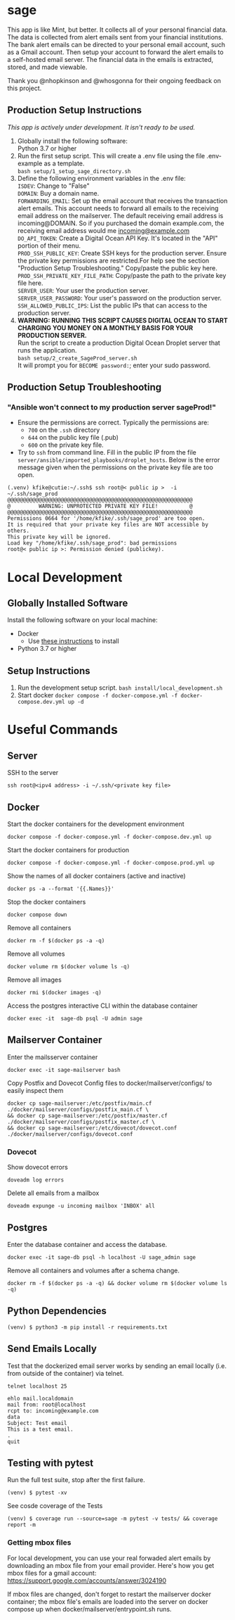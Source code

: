 # sage

This app is like Mint, but better. It collects all of your personal financial data. The data is collected from alert emails sent from your financial institutions. The bank alert emails can be directed to your personal email account, such as a Gmail account. Then setup your account to forward the alert emails to a self-hosted email server. The financial data in the emails is extracted, stored, and made viewable. 

Thank you @nhopkinson and @whosgonna for their ongoing feedback on this project.

## Production Setup Instructions
*This app is actively under development. It isn't ready to be used.*

1. Globally install the following software:
  <br> Python 3.7 or higher
2. Run the first setup script. This will create a .env file using the file .env-example as a template. 
  <br>`bash setup/1_setup_sage_directory.sh`
3. Define the following environment variables in the .env file:
  <br> `ISDEV`: Change to "False"
  <br> `DOMAIN`: Buy a domain name.
  <br> `FORWARDING_EMAIL`: Set up the email account that receives the transaction alert emails. This account needs to forward all emails to the receiving email address on the mailserver. The default receiving email address is incoming@DOMAIN. So if you purchased the domain example.com, the receiving email address would me incoming@example.com
  <br> `DO_API_TOKEN`: Create a Digital Ocean API Key. It's located in the "API" portion of their menu.
  <br> `PROD_SSH_PUBLIC_KEY`: Create SSH keys for the production server. Ensure the private key permissions are restricted.For help see the section "Production Setup Troubleshooting." Copy/paste the public key here.
  <br> `PROD_SSH_PRIVATE_KEY_FILE_PATH`: Copy/paste the path to the private key file here.
  <br> `SERVER_USER`: Your user the production server.
  <br> `SERVER_USER_PASSWORD`: Your user's password on the production server.
  <br> `SSH_ALLOWED_PUBLIC_IPS`: List the public IPs that can access to the production server.
4. **WARNING: RUNNING THIS SCRIPT CAUSES DIGITAL OCEAN TO START CHARGING YOU MONEY ON A MONTHLY BASIS FOR YOUR PRODUCTION SERVER.**
<br> Run the script to create a production Digital Ocean Droplet server that runs the application.
<br> `bash setup/2_create_SageProd_server.sh`
<br> It will prompt you for `BECOME password:`; enter your sudo password.

## Production Setup Troubleshooting
### "Ansible won't connect to my production server sageProd!"
- Ensure the permissions are correct. Typically the permissions are:
  - `700` on the `.ssh` directory
  - `644` on the public key file (.pub)
  - `600` on the private key file.
- Try to `ssh` from command line. Fill in the public IP from the file `server/ansible/imported_playbooks/droplet_hosts`. Below is the error message given when the permissions on the private key file are too open. 
```
(.venv) kfike@cutie:~/.ssh$ ssh root@< public ip >  -i ~/.ssh/sage_prod
@@@@@@@@@@@@@@@@@@@@@@@@@@@@@@@@@@@@@@@@@@@@@@@@@@@@@@@@@@@
@         WARNING: UNPROTECTED PRIVATE KEY FILE!          @
@@@@@@@@@@@@@@@@@@@@@@@@@@@@@@@@@@@@@@@@@@@@@@@@@@@@@@@@@@@
Permissions 0664 for '/home/kfike/.ssh/sage_prod' are too open.
It is required that your private key files are NOT accessible by others.
This private key will be ignored.
Load key "/home/kfike/.ssh/sage_prod": bad permissions
root@< public ip >: Permission denied (publickey).
```

# Local Development

## Globally Installed Software
Install the following software on your local machine:
- Docker
  - Use [these instructions](https://docs.docker.com/engine/install/) to install 
- Python 3.7 or higher

## Setup Instructions
1. Run the development setup script.
`bash install/local_development.sh`
2. Start docker
`docker compose -f docker-compose.yml -f docker-compose.dev.yml up -d`

# Useful Commands
## Server
SSH to the server

`ssh root@<ipv4 address> -i ~/.ssh/<private key file>`

## Docker
Start the docker containers for the development environment

`docker compose -f docker-compose.yml -f docker-compose.dev.yml up`


Start the docker containers for production

`docker compose -f docker-compose.yml -f docker-compose.prod.yml up`


Show the names of all docker containers (active and inactive)

`docker ps -a --format '{{.Names}}'`


Stop the docker containers

`docker compose down`


Remove all containers

`docker rm -f $(docker ps -a -q)`


Remove all volumes

`docker volume rm $(docker volume ls -q)`


Remove all images

`docker rmi $(docker images -q)`


Access the postgres interactive CLI within the database container

`docker exec -it  sage-db psql -U admin sage`


## Mailserver Container
Enter the mailsserver container

`docker exec -it sage-mailserver bash`

Copy Postfix and Dovecot Config files to docker/mailserver/configs/ to easily inspect them
```
docker cp sage-mailserver:/etc/postfix/main.cf ./docker/mailserver/configs/postfix_main.cf \
&& docker cp sage-mailserver:/etc/postfix/master.cf ./docker/mailserver/configs/postfix_master.cf \
&& docker cp sage-mailserver:/etc/dovecot/dovecot.conf ./docker/mailserver/configs/dovecot.conf
```

### Dovecot
Show dovecot errors

`doveadm log errors`


Delete all emails from a mailbox

`doveadm expunge -u incoming mailbox 'INBOX' all`



## Postgres
Enter the database container and access the database.

`docker exec -it sage-db psql -h localhost -U sage_admin sage`


Remove all containers and volumes after a schema change.

`docker rm -f $(docker ps -a -q) && docker volume rm $(docker volume ls -q)`


## Python Dependencies
`(venv) $ python3 -m pip install -r requirements.txt`

## Send Emails Locally
Test that the dockerized email server works by sending an email locally (i.e. from outside of the container) via telnet.
```
telnet localhost 25

ehlo mail.localdomain
mail from: root@localhost
rcpt to: incoming@example.com
data
Subject: Test email 
This is a test email.
.
quit
```

## Testing with pytest
Run the full test suite, stop after the first failure.

`(venv) $ pytest -xv`


See cosde coverage of the Tests

`(venv) $ coverage run --source=sage -m pytest -v tests/ && coverage report -m`


### Getting mbox files
For local development, you can use your real forwaded alert emails by downloading an mbox file from your email provider. Here's how you get mbox files for a gmail account:
https://support.google.com/accounts/answer/3024190

If mbox files are changed, don't forget to restart the mailserver docker container; the mbox file's emails are loaded into the server on docker compose up when docker/mailserver/entrypoint.sh runs.
